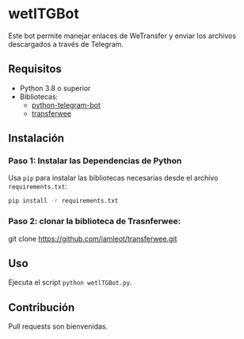 # wetlTGBot
Este bot permite manejar enlaces de WeTransfer y enviar los archivos descargados a través de Telegram.

## Requisitos
- Python 3.8 o superior
- Bibliotecas:
  - [python-telegram-bot](https://python-telegram-bot.org)
  - [transferwee](https://github.com/iamleot/transferwee)

## Instalación

### Paso 1: Instalar las Dependencias de Python
Usa `pip` para instalar las bibliotecas necesarias desde el archivo `requirements.txt`:

```bash
pip install -r requirements.txt
```


### Paso 2: clonar la biblioteca de Trasnferwee:

git clone https://github.com/iamleot/transferwee.git


## Uso
Ejecuta el script `python wetlTGBot.py`.

## Contribución
Pull requests son bienvenidas.
